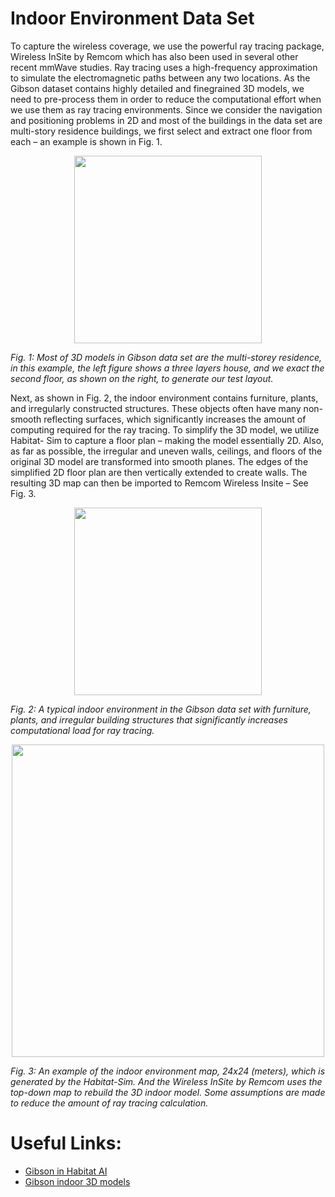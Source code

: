 # Indoor Environment Data Set

To capture the wireless coverage, we use the powerful ray
tracing package, Wireless InSite by Remcom which has
also been used in several other recent mmWave studies. 
Ray tracing uses a high-frequency approximation to
simulate the electromagnetic paths between any two locations.
As the Gibson dataset contains highly detailed and finegrained
3D models, we need to pre-process them in order
to reduce the computational effort when we use them as ray
tracing environments. Since we consider the navigation and
positioning problems in 2D and most of the buildings in the
data set are multi-story residence buildings, we first select and
extract one floor from each – an example is shown in Fig. 1.

<p align="center">
  <img src="https://github.com/nyu-wireless/mmwRobotNav/blob/main/figs/pick_one_floor.png" width="300">
  
  <em>Fig. 1: Most of 3D models in Gibson data set are the multi-storey
residence, in this example, the left figure shows a three layers house,
and we exact the second floor, as shown on the right, to generate our
test layout.</em>
</p>

Next, as shown in Fig. 2, the indoor environment contains
furniture, plants, and irregularly constructed structures. These
objects often have many non-smooth reflecting surfaces, which
significantly increases the amount of computing required for
the ray tracing. To simplify the 3D model, we utilize Habitat-
Sim to capture a floor plan – making the model
essentially 2D. Also, as far as possible, the irregular and
uneven walls, ceilings, and floors of the original 3D model are
transformed into smooth planes. The edges of the simplified
2D floor plan are then vertically extended to create walls. The
resulting 3D map can then be imported to Remcom Wireless
Insite – See Fig. 3.

<p align="center">
  <img src="https://github.com/nyu-wireless/mmwRobotNav/blob/main/figs/room-inside.png" width="300">
  
  <em>Fig. 2: A typical indoor environment in the Gibson data set with
furniture, plants, and irregular building structures that significantly
increases computational load for ray tracing.</em>
</p>
<p align="center">
  <img src="https://github.com/nyu-wireless/mmwRobotNav/blob/main/figs/map_convert.png" width="500">
  
  <em>Fig. 3: An example of the indoor environment map, 24x24 (meters),
which is generated by the Habitat-Sim. And the Wireless InSite
by Remcom uses the top-down map to rebuild the 3D indoor
model. Some assumptions are made to reduce the amount of ray
tracing calculation.</em>
</p>

# Useful Links:
* [Gibson in Habitat AI](https://github.com/facebookresearch/habitat-api#data)
* [Gibson indoor 3D models](http://gibsonenv.stanford.edu/database/)
